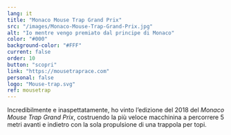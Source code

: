 ```yaml
---
lang: it
title: "Monaco Mouse Trap Grand Prix"
src: "/images/Monaco-Mouse-Trap-Grand-Prix.jpg"
alt: "Io mentre vengo premiato dal principe di Monaco"
color: "#000"
background-color: "#FFF"
current: false
order: 10
button: "scopri"
link: "https://mousetraprace.com"
personal: false
logo: "Mouse-trap.svg"
ref: mousetrap
---
```

Incredibilmente e inaspettatamente, ho vinto l’edizione del 2018 del <em>Monaco Mouse Trap Grand Prix</em>, costruendo la più veloce macchinina a percorrere 5 metri avanti e indietro con la sola propulsione di una trappola per topi.
